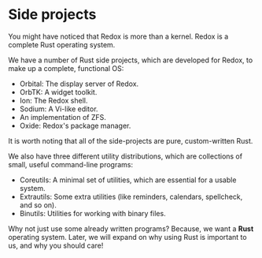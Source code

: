 Side projects
=============

You might have noticed that Redox is more than a kernel. Redox is a complete Rust operating system.

We have a number of Rust side projects, which are developed for Redox, to make up a complete, functional OS:

- Orbital: The display server of Redox.
- OrbTK: A widget toolkit.
- Ion: The Redox shell.
- Sodium: A Vi-like editor.
- An implementation of ZFS.
- Oxide: Redox's package manager.

It is worth noting that all of the side-projects are pure, custom-written Rust.

We also have three different utility distributions, which are collections of small, useful command-line programs:
- Coreutils: A minimal set of utilities, which are essential for a usable system.
- Extrautils: Some extra utilities (like reminders, calendars, spellcheck, and so on).
- Binutils: Utilities for working with binary files.

Why not just use some already written programs? Because, we want a **Rust** operating system. Later, we will expand on why using Rust is important to us, and why you should care!
